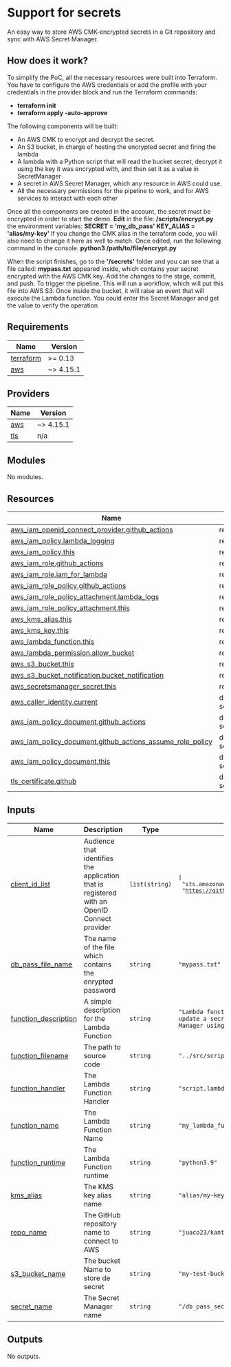 # Support for secrets
An easy way to store AWS CMK-encrypted secrets in a Git repository and sync with AWS Secret Manager.
## How does it work?

To simplify the PoC, all the necessary resources were built into Terraform.
You have to configure the AWS credentials or add the profile with your credentials in the provider block and run the Terraform commands: 

* **terraform init**
* **terraform apply -auto-approve**

The following components will be built:
- An AWS CMK to encrypt and decrypt the secret.
- An S3 bucket, in charge of hosting the encrypted secret and firing the lambda
- A lambda with a Python script that will read the bucket secret, decrypt it using the key it was encrypted with, and then set it as a value in SecretManager
- A secret in AWS Secret Manager, which any resource in AWS could use.
- All the necessary permissions for the pipeline to work, and for AWS services to interact with each other

Once all the components are created in the account, the secret must be encrypted in order to start the demo.
**Edit** in the file: **/scripts/encrypt.py** the environment variables:
**SECRET = 'my_db_pass'
KEY_ALIAS = 'alias/my-key'**
If you change the CMK alias in the terraform code, you will also need to change it here as well to match.
Once edited, run the following command in the console.
**python3 /path/to/file/encrypt.py**

When the script finishes, go to the **'/secrets'** folder and you can see that a file called: **mypass.txt** appeared inside, which contains your secret encrypted with the AWS CMK key.
Add the changes to the stage, commit, and push. To trigger the pipeline.
This will run a workflow, which will put this file into AWS S3. 
Once inside the bucket, it will raise an event that will execute the Lambda function.
You could enter the Secret Manager and get the value to verify the operation












<!-- BEGIN_TF_DOCS -->
## Requirements

| Name | Version |
|------|---------|
| <a name="requirement_terraform"></a> [terraform](#requirement\_terraform) | >= 0.13 |
| <a name="requirement_aws"></a> [aws](#requirement\_aws) | ~> 4.15.1 |

## Providers

| Name | Version |
|------|---------|
| <a name="provider_aws"></a> [aws](#provider\_aws) | ~> 4.15.1 |
| <a name="provider_tls"></a> [tls](#provider\_tls) | n/a |

## Modules

No modules.

## Resources

| Name | Type |
|------|------|
| [aws_iam_openid_connect_provider.github_actions](https://registry.terraform.io/providers/hashicorp/aws/latest/docs/resources/iam_openid_connect_provider) | resource |
| [aws_iam_policy.lambda_logging](https://registry.terraform.io/providers/hashicorp/aws/latest/docs/resources/iam_policy) | resource |
| [aws_iam_policy.this](https://registry.terraform.io/providers/hashicorp/aws/latest/docs/resources/iam_policy) | resource |
| [aws_iam_role.github_actions](https://registry.terraform.io/providers/hashicorp/aws/latest/docs/resources/iam_role) | resource |
| [aws_iam_role.iam_for_lambda](https://registry.terraform.io/providers/hashicorp/aws/latest/docs/resources/iam_role) | resource |
| [aws_iam_role_policy.github_actions](https://registry.terraform.io/providers/hashicorp/aws/latest/docs/resources/iam_role_policy) | resource |
| [aws_iam_role_policy_attachment.lambda_logs](https://registry.terraform.io/providers/hashicorp/aws/latest/docs/resources/iam_role_policy_attachment) | resource |
| [aws_iam_role_policy_attachment.this](https://registry.terraform.io/providers/hashicorp/aws/latest/docs/resources/iam_role_policy_attachment) | resource |
| [aws_kms_alias.this](https://registry.terraform.io/providers/hashicorp/aws/latest/docs/resources/kms_alias) | resource |
| [aws_kms_key.this](https://registry.terraform.io/providers/hashicorp/aws/latest/docs/resources/kms_key) | resource |
| [aws_lambda_function.this](https://registry.terraform.io/providers/hashicorp/aws/latest/docs/resources/lambda_function) | resource |
| [aws_lambda_permission.allow_bucket](https://registry.terraform.io/providers/hashicorp/aws/latest/docs/resources/lambda_permission) | resource |
| [aws_s3_bucket.this](https://registry.terraform.io/providers/hashicorp/aws/latest/docs/resources/s3_bucket) | resource |
| [aws_s3_bucket_notification.bucket_notification](https://registry.terraform.io/providers/hashicorp/aws/latest/docs/resources/s3_bucket_notification) | resource |
| [aws_secretsmanager_secret.this](https://registry.terraform.io/providers/hashicorp/aws/latest/docs/resources/secretsmanager_secret) | resource |
| [aws_caller_identity.current](https://registry.terraform.io/providers/hashicorp/aws/latest/docs/data-sources/caller_identity) | data source |
| [aws_iam_policy_document.github_actions](https://registry.terraform.io/providers/hashicorp/aws/latest/docs/data-sources/iam_policy_document) | data source |
| [aws_iam_policy_document.github_actions_assume_role_policy](https://registry.terraform.io/providers/hashicorp/aws/latest/docs/data-sources/iam_policy_document) | data source |
| [aws_iam_policy_document.this](https://registry.terraform.io/providers/hashicorp/aws/latest/docs/data-sources/iam_policy_document) | data source |
| [tls_certificate.github](https://registry.terraform.io/providers/hashicorp/tls/latest/docs/data-sources/certificate) | data source |

## Inputs

| Name | Description | Type | Default | Required |
|------|-------------|------|---------|:--------:|
| <a name="input_client_id_list"></a> [client\_id\_list](#input\_client\_id\_list) | Audience that identifies the application that is registered with an OpenID Connect provider | `list(string)` | <pre>[<br>  "sts.amazonaws.com",<br>  "https://github.com/juaco23"<br>]</pre> | no |
| <a name="input_db_pass_file_name"></a> [db\_pass\_file\_name](#input\_db\_pass\_file\_name) | The name of the file which contains the enrypted password | `string` | `"mypass.txt"` | no |
| <a name="input_function_description"></a> [function\_description](#input\_function\_description) | A simple description for the Lambda Function | `string` | `"Lambda function to decript and update a secret in Secret Manager using KMS key"` | no |
| <a name="input_function_filename"></a> [function\_filename](#input\_function\_filename) | The path to source code | `string` | `"../src/script.zip"` | no |
| <a name="input_function_handler"></a> [function\_handler](#input\_function\_handler) | The Lambda Function Handler | `string` | `"script.lambda_handler"` | no |
| <a name="input_function_name"></a> [function\_name](#input\_function\_name) | The Lambda Function Name | `string` | `"my_lambda_function"` | no |
| <a name="input_function_runtime"></a> [function\_runtime](#input\_function\_runtime) | The Lambda Function runtime | `string` | `"python3.9"` | no |
| <a name="input_kms_alias"></a> [kms\_alias](#input\_kms\_alias) | The KMS key alias name | `string` | `"alias/my-key"` | no |
| <a name="input_repo_name"></a> [repo\_name](#input\_repo\_name) | The GitHub repository name to connect to AWS | `string` | `"juaco23/kantox_exercise_one"` | no |
| <a name="input_s3_bucket_name"></a> [s3\_bucket\_name](#input\_s3\_bucket\_name) | The bucket Name to store de secret | `string` | `"my-test-bucket-for-this-poc"` | no |
| <a name="input_secret_name"></a> [secret\_name](#input\_secret\_name) | The Secret Manager name | `string` | `"/db_pass_secret_new"` | no |

## Outputs

No outputs.
<!-- END_TF_DOCS -->